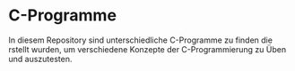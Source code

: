 # C-Programme

In diesem Repository sind unterschiedliche C-Programme zu finden die rstellt wurden, um verschiedene Konzepte der C-Programmierung zu Üben und auszutesten.
